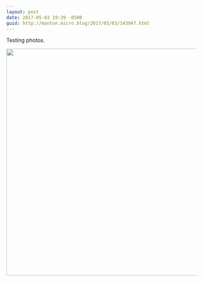 ```yaml
---
layout: post
date: 2017-05-03 19:39 -0500
guid: http://manton.micro.blog/2017/05/03/143947.html
---
```

Testing photos.

<img src="http://manton.micro.blog/uploads/2017/0ff3cac7fb.jpg" width="600" height="600" style="height: auto" />

